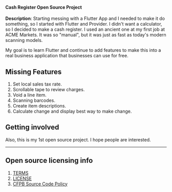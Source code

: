 #### Cash Register Open Source Project


**Description**:  Starting messing with a Flutter App and I needed to make it do something, so
I started with Flutter and Provider.  I didn't want a calculator, so I decided to make a cash
register.  I used an ancient one at my first job at ACME Markets.  It was so "manual", but it
was just as fast as today's modern scanning models.

My goal is to learn Flutter and continue to add features to make this into a real business
application that businesses can use for free.


## Missing Features
1) Set local sales tax rate.
2) Scrollable tape to review charges.
3) Void a line item.
4) Scanning barcodes.
5) Create item descriptions.
6) Calculate change and display best way to make change.


## Getting involved

Also, this is my 1st open source project.  I hope people are interested.

----

## Open source licensing info
1. [TERMS](TERMS.md)
2. [LICENSE](LICENSE)
3. [CFPB Source Code Policy](https://github.com/cfpb/source-code-policy/)

